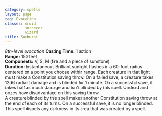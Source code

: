 ```yaml
---
category: spells
layout: page
tag: Evocation
classes: druid
         sorcerer
         wizard
title: Sunburst 
---
```

_8th-level evocation_ 
**Casting Time:** 1 action    
**Range:** 150 feet    
**Components:** V, S, M (fire and a piece of sunstone)    
**Duration:** Instantaneous 
Brilliant sunlight flashes in a 60-foot radius centered on a point you choose within range. Each creature in that light must make a Constitution saving throw. On a failed save, a creature takes 12d6 radiant damage and is blinded for 1 minute. On a successful save, it takes half as much damage and isn't blinded by this spell. Undead and oozes have disadvantage on this saving throw.    
A creature blinded by this spell makes another Constitution saving throw at the end of each of its turns. On a successful save, it is no longer blinded.    
This spell dispels any darkness in its area that was created by a spell. 